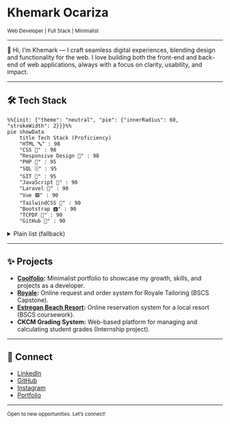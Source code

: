 
# Khemark Ocariza

<sub>Web Developer | Full Stack | Minimalist</sub>

---

👋 Hi, I'm Khemark — I craft seamless digital experiences, blending design and functionality for the web. I love building both the front-end and back-end of web applications, always with a focus on clarity, usability, and impact.

---

## 🛠️ Tech Stack

```mermaid
%%{init: {"theme": "neutral", "pie": {"innerRadius": 60, "strokeWidth": 2}}}%%
pie showData 
    title Tech Stack (Proficiency)
    "HTML 🔤" : 98
    "CSS 🎨" : 98
    "Responsive Design 📱" : 98
    "PHP 🐘" : 95
    "SQL 🗄️" : 95
    "GIT 🌿" : 95
    "JavaScript 🧩" : 90
    "Laravel 🔺" : 90
    "Vue 🟩" : 90
    "TailwindCSS 💨" : 90
    "Bootstrap 🅱️" : 90
    "TCPDF 🧾" : 90
    "GitHub 🐙" : 90
```

<details>
	<summary>Plain list (fallback)</summary>

	`HTML` `CSS` `TailwindCSS` `Bootstrap` `Vue` `JavaScript` `PHP` `Laravel` `SQL` `GIT` `GitHub` `Responsive Design` `TCPDF`

</details>

---

## ✨ Projects

- **[Coolfolio](https://faithan.github.io/Coolfolio/):** Minimalist portfolio to showcase my growth, skills, and projects as a developer.
- **[Royale](https://faithan.github.io/Coolfolio/):** Online request and order system for Royale Tailoring (BSCS Capstone).
- **[Estregan Beach Resort](https://faithan.github.io/Coolfolio/):** Online reservation system for a local resort (BSCS coursework).
- **CKCM Grading System:** Web-based platform for managing and calculating student grades (Internship project).

---


## 🔗 Connect

- [LinkedIn](https://www.linkedin.com/in/khemark-ocariza-509b71215/)
- [GitHub](https://github.com/Faithan)
- [Instagram](https://www.instagram.com/m0n0s_/)
- [Portfolio](https://faithan.github.io/Coolfolio/)

---

<sub>Open to new opportunities. Let’s connect!</sub>
